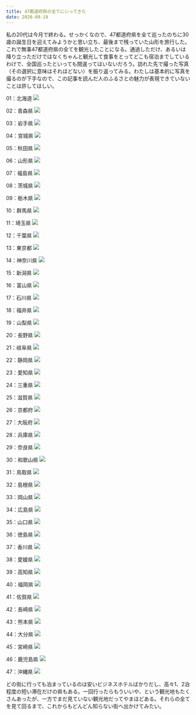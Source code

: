 ```yaml
---
title: 47都道府県の全てにいってきた
date: 2020-09-19
---
```


私の20代は今月で終わる。せっかくなので、47都道府県を全て巡ったのちに30歳の誕生日を迎えてみようかと思い立ち、最後まで残っていた山形を旅行した。これで無事47都道府県の全てを観光したことになる。通過しただけ、あるいは降り立っただけではなくちゃんと観光して食事をとってどこも宿泊までしているわけで、全国巡ったといっても間違ってはいないだろう。訪れた先で撮った写真（その選択に意味はそれほどない）を振り返ってみる。わたしは基本的に写真を撮るのが下手なので、この記事を読んだ人のふるさとの魅力が表現できていないことは許してほしい。


01：北海道
![](https://photos.smugmug.com/photos/i-gNrqtks/0/d6727b1d/X5/i-gNrqtks-X5.jpg)


02：青森県
![](https://photos.smugmug.com/photos/i-7KbZnp6/0/edc6616a/X5/i-7KbZnp6-X5.jpg)


03：岩手県
![](https://photos.smugmug.com/photos/i-X2GNJR2/1/912e014e/X5/i-X2GNJR2-X5.jpg)


04：宮城県
![](https://photos.smugmug.com/photos/i-dRvZj97/0/108b3133/X5/i-dRvZj97-X5.jpg)


05：秋田県
![](https://photos.smugmug.com/photos/i-sXqzNhn/0/1c551281/X5/i-sXqzNhn-X5.jpg)


06：山形県
![](https://photos.smugmug.com/photos/i-Lbn8s4R/0/0b029b11/X5/i-Lbn8s4R-X5.jpg)


07：福島県
![](https://photos.smugmug.com/photos/i-X9VHfdZ/0/9806e218/X2/i-X9VHfdZ-X2.jpg)


08：茨城県
![](https://photos.smugmug.com/photos/i-VX5cXsz/0/88d65771/X5/i-VX5cXsz-X5.jpg)


09：栃木県
![](https://photos.smugmug.com/photos/i-wKDgScw/0/d35f45a6/X3/i-wKDgScw-X3.jpg)


10：群馬県
![](https://photos.smugmug.com/photos/i-vpZjB7P/0/ab8161f8/X5/i-vpZjB7P-X5.jpg)


11：埼玉県
![](https://photos.smugmug.com/photos/i-QpDvwHZ/1/fffcaf46/X3/i-QpDvwHZ-X3.jpg)


12：千葉県
![](https://photos.smugmug.com/photos/i-x6vPxmW/0/826759bd/X5/i-x6vPxmW-X5.jpg)


13：東京都
![](https://photos.smugmug.com/photos/i-QzxxBNZ/0/40c07dba/X5/i-QzxxBNZ-X5.jpg)


14：神奈川県
![](https://photos.smugmug.com/photos/i-rkSdz7Q/0/11dff266/X5/i-rkSdz7Q-X5.jpg)


15：新潟県
![](https://photos.smugmug.com/photos/i-jNW7CV9/0/79f5603d/X5/i-jNW7CV9-X5.jpg)


16：富山県
![](https://photos.smugmug.com/photos/i-QWtt9Mm/0/4e025d61/X4/i-QWtt9Mm-X4.jpg)


17：石川県
![](https://photos.smugmug.com/photos/i-VssTZxd/0/ff55c56d/X5/i-VssTZxd-X5.jpg)


18：福井県
![](https://photos.smugmug.com/photos/i-d6Srrtq/0/2b168fcb/X5/i-d6Srrtq-X5.jpg)


19：山梨県
![](https://photos.smugmug.com/photos/i-Bj8mvLD/0/b4a6acfc/X5/i-Bj8mvLD-X5.jpg)


20：長野県
![](https://photos.smugmug.com/photos/i-JspgbxS/0/9c4e5ce2/X5/i-JspgbxS-X5.jpg)


21：岐阜県
![](https://photos.smugmug.com/photos/i-P7J2GT2/0/a416a866/X5/i-P7J2GT2-X5.jpg)


22：静岡県
![](https://photos.smugmug.com/photos/i-xKC3J4j/0/9ca0e209/X5/i-xKC3J4j-X5.jpg)


23：愛知県
![](https://photos.smugmug.com/photos/i-s9dR9Jn/0/ccfb6ef4/X5/i-s9dR9Jn-X5.jpg)


24：三重県
![](https://photos.smugmug.com/photos/i-DFP3Sqn/0/6c828271/X5/i-DFP3Sqn-X5.jpg)


25：滋賀県
![](https://photos.smugmug.com/photos/i-sbxS4R2/0/73c7cc6a/X5/i-sbxS4R2-X5.jpg)


26：京都府
![](https://photos.smugmug.com/photos/i-rph4ZLZ/0/a84b7c34/X5/i-rph4ZLZ-X5.jpg)


27：大阪府
![](https://photos.smugmug.com/photos/i-khVPBqB/0/fef27849/X5/i-khVPBqB-X5.jpg)


28：兵庫県
![](https://photos.smugmug.com/photos/i-TMPZB2j/0/f0bd094f/X5/i-TMPZB2j-X5.jpg)


29：奈良県
![](https://photos.smugmug.com/photos/i-vX79mbK/0/f8a4055c/X5/i-vX79mbK-X5.jpg)


30：和歌山県
![](https://photos.smugmug.com/photos/i-BJ7qZKM/0/679984c2/X5/i-BJ7qZKM-X5.jpg)


31：鳥取県
![](https://photos.smugmug.com/photos/i-HtzRRpV/0/a153bc57/X5/i-HtzRRpV-X5.jpg)


32：島根県
![](https://photos.smugmug.com/photos/i-2FsC7VX/0/779dbea5/X2/i-2FsC7VX-X2.jpg)


33：岡山県
![](https://photos.smugmug.com/photos/i-MJ82ncR/0/5b278628/X5/i-MJ82ncR-X5.jpg)


34：広島県
![](https://photos.smugmug.com/photos/i-THmmWNt/0/f2a8c500/X5/i-THmmWNt-X5.jpg)


35：山口県
![](https://photos.smugmug.com/photos/i-TqKbt47/0/a2443e5a/X5/i-TqKbt47-X5.jpg)


36：徳島県
![](https://photos.smugmug.com/photos/i-gPHTmqS/0/4b16c791/X5/i-gPHTmqS-X5.jpg)


37：香川県
![](https://photos.smugmug.com/photos/i-wCcjPt5/0/9cddca23/X5/i-wCcjPt5-X5.jpg)


38：愛媛県
![](https://photos.smugmug.com/photos/i-BGP9pCJ/0/7e759e07/X5/i-BGP9pCJ-X5.jpg)


39：高知県
![](https://photos.smugmug.com/photos/i-WhxG5kD/0/b1bccc71/X5/i-WhxG5kD-X5.jpg)


40：福岡県
![](https://photos.smugmug.com/photos/i-RWT2jxp/0/2b97c400/X5/i-RWT2jxp-X5.jpg)


41：佐賀県
![](https://photos.smugmug.com/photos/i-R8b2fBv/0/be566925/X5/i-R8b2fBv-X5.jpg)


42：長崎県
![](https://photos.smugmug.com/photos/i-82c98T5/0/0cbace56/X5/i-82c98T5-X5.jpg)


43：熊本県
![](https://photos.smugmug.com/photos/i-t3RZwXF/0/60b3b360/X5/i-t3RZwXF-X5.jpg)


44：大分県
![](https://photos.smugmug.com/photos/i-vcZ753g/0/52407aca/X5/i-vcZ753g-X5.jpg)


45：宮崎県
![](https://photos.smugmug.com/photos/i-g3jFrmZ/0/856d8cfa/X5/i-g3jFrmZ-X5.jpg)


46：鹿児島県
![](https://photos.smugmug.com/photos/i-Dcjhcbs/0/aeadab1a/X5/i-Dcjhcbs-X5.jpg)


47：沖縄県
![](https://photos.smugmug.com/photos/i-3zGxdH8/0/26bc70c8/X5/i-3zGxdH8-X5.jpg)


どの街に行っても泊まっているのは安いビジネスホテルばかりだし、高々1、2泊程度の短い滞在だけの県もある。一回行ったらもういいや、という観光地もたくさんあったが、一方でまだ見ていない観光地だってやまほどある。それらの全てを見て回るまで、これからもどんどん知らない街へ出かけてみたい。
